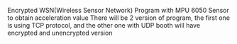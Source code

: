 Encrypted WSN(Wireless Sensor Network) Program with MPU 6050 Sensor to obtain acceleration value
There will be 2 version of program, the first one is using TCP protocol, and the other one with UDP booth will have encrypted and unencrypted version
